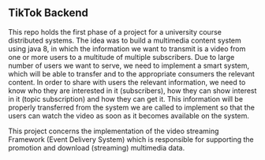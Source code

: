 TikTok Backend
-------------

This repo holds the first phase of a project for a university course distributed systems. The idea was to build a multimedia content system using java 8, in which the information we want to transmit is a video
from one or more users to a multitude of multiple subscribers. Due to
large number of users we want to serve, we need to
implement a smart system, which will be able to transfer and
to the appropriate consumers the relevant content. In order to share with
users the relevant information, we need to know who they are
interested in it (subscribers), how they can show interest in it
(topic subscription) and how they can get it. This information will
be properly transferred from the system we are called to implement so that the
users can watch the video as soon as it becomes available on the system.


This project concerns the implementation of the video streaming Framework (Event Delivery System) which is responsible for supporting the promotion and download (streaming) multimedia data. 
